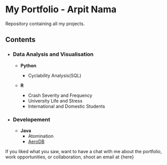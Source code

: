 # My Portfolio - Arpit Nama
Repository containing all my projects.

## Contents

- ### Data Analysis and Visualisation
	- __Python__
		- Cyclability Analysis(SQL)

	- __R__ 
		- Crash Severity and Frequency
		- University Life and Stress
		- International and Domestic Students
	
- ### Developement
	- __Java__
		- Atomination
		- [AeroDB](https://www.google.com "AeroDB")

If you liked what you saw, want to have a chat with me about the portfolio, work opportunities, or collaboration, shoot an email at {here}
